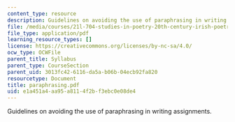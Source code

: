 ```yaml
---
content_type: resource
description: Guidelines on avoiding the use of paraphrasing in writing assignments.
file: /media/courses/21l-704-studies-in-poetry-20th-century-irish-poetry-the-shadow-of-w-b-yeats-spring-2008/e1a451a4aa95a8114f2bf3ebc0e08de4_paraphrasing.pdf
file_type: application/pdf
learning_resource_types: []
license: https://creativecommons.org/licenses/by-nc-sa/4.0/
ocw_type: OCWFile
parent_title: Syllabus
parent_type: CourseSection
parent_uid: 3013fc42-6116-da5a-b06b-04ecb92fa820
resourcetype: Document
title: paraphrasing.pdf
uid: e1a451a4-aa95-a811-4f2b-f3ebc0e08de4
---
```

Guidelines on avoiding the use of paraphrasing in writing assignments.
